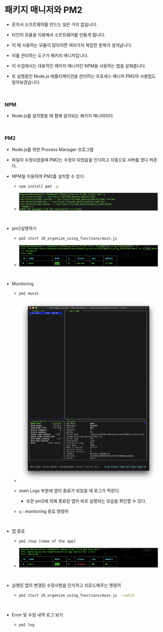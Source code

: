 # 패키지 매니저와 PM2

- 혼자서 소프트웨어를 만드는 일은 거의 없습니다. 

- 타인의 모듈을 이용해서 소프트웨어를 만들게 됩니다. 

- 이 때 사용하는 모듈이 많아지면 여러가지 복잡한 문제가 생겨납니다. 

- 이를 관리하는 도구가 패키지 매니저입니다. 

- 이 수업에서는 대표적인 패키지 매니저인 NPM을 사용하는 법을 살펴봅니다. 

- 또 실행중인 Node.js 애플리케이션을 관리하는 프로세스 매니저 PM2의 사용법도 알아보겠습니다. 

  ​         

### NPM

- Node.js를 설치했을 때 함께 설치되는 패키지 매니저이다.

  ​         

### PM2

- Node.js를 위한 Process Manager 프로그램

- 파일이 수정되었을때 PM2는 수정이 되었음을 인식하고 자동으로 서버를 껐다 켜준다.

- NPM을 이용하여 PM2를 설치할 수 있다.

  - ```bash
    npm install pm2 -g
    ```

  - ![pm2_install](./img/pm2_install.png)

​            

- pm2실행하기

  - ```bash
    pm2 start 10_organize_using_functions/main.js
    ```

  - ![pm2_start](./img/pm2_start.png)

​                 

- Monitoring 

  - ```bash
    pm2 monit
    ```

  - ![pm2_monit](./img/pm2_monit.png)

  - main Logs 부분에 앱이 종료가 되었을 때 로그가 찍힌다.

    - 또한 pm2에 의해 종료된 앱이 바로 실행되는 모습을 확인할 수 있다.

  - `q` : monitoring 종료 명령어

​                  

- 앱 종료

  - ```bash
    pm2 stop [name of the app]
    ```

  - ![pm2_stop](./img/pm2_stop.png)

​          

- 실행된 앱의 변경된 수정사항을 인식하고 리로드해주는 명령어

  - ```bash
    pm2 start 10_organize_using_functions/main.js --watch
    ```

​              

- Error 및 수정 내역 로그 보기

  - ```bash
    pm2 log
    ```